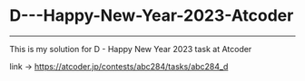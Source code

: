# D---Happy-New-Year-2023-Atcoder

-------------------------------------------------------------
This is my solution for D - Happy New Year 2023 task at Atcoder

link -> https://atcoder.jp/contests/abc284/tasks/abc284_d
